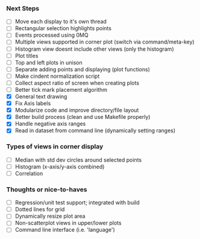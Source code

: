 ### Next Steps
- [ ] Move each display to it's own thread
- [ ] Rectangular selection highlights points
- [ ] Events processed using 0MQ
- [ ] Multiple views supported in corner plot (switch via command/meta-key)
- [ ] Histogram view doesnt include other views (only the histogram)
- [ ] Plot titles
- [ ] Top and left plots in unison
- [ ] Separate adding points and displaying (plot functions)
- [ ] Make cindent normalization script
- [ ] Collect aspect ratio of screen when creating plots
- [ ] Better tick mark placement algorithm
- [x] General text drawing
- [x] Fix Axis labels
- [x] Modularize code and improve directory/file layout
- [x] Better build process (clean and use Makefile properly)
- [x] Handle negative axis ranges
- [x] Read in dataset from command line (dynamically setting ranges)

### Types of views in corner display
- [ ] Median with std dev circles around selected points
- [ ] Histogram (x-axis/y-axis combined)
- [ ] Correlation

### Thoughts or nice-to-haves
- [ ] Regression/unit test support; integrated with build
- [ ] Dotted lines for grid
- [ ] Dynamically resize plot area
- [ ] Non-scatterplot views in upper/lower plots
- [ ] Command line interface (i.e. 'language')
